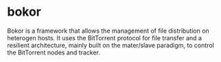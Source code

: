 # bokor
Bokor is a framework that allows the management of file distribution on heterogen hosts. It uses the BitTorrent protocol for file transfer and a resilient architecture, mainly built on the mater/slave paradigm, to control the BitTorrent nodes and tracker.
